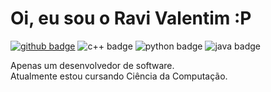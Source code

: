 # Oi, eu sou o Ravi Valentim :P

[![github badge](https://img.shields.io/badge/GitHub-100000?style=for-the-badge&logo=github&logoColor=whitelink=)](https://github.com/Ravi-8bits)
![c++ badge](https://img.shields.io/badge/C%2B%2B-00599C?style=for-the-badge&logo=c%2B%2B&logoColor=white)
![python badge](https://img.shields.io/badge/Python-14354C?style=for-the-badge&logo=python&logoColor=white)
![java badge](https://img.shields.io/badge/Java-ED8B00?style=for-the-badge&logo=java&logoColor=white)

<p>Apenas um desenvolvedor de software.<br>
Atualmente estou cursando Ciência da Computação.</p>
